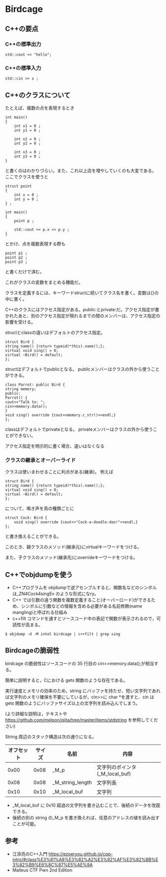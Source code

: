 # Birdcage
## C++の要点
### C++の標準出力
```
std::cout << "hello";
```

### C++の標準入力
```
std::cin >> x ;
```
 
## C++のクラスについて
たとえば、複数の点を表現するとき
```
int main()
{
    int x1 = 0 ;
    int y1 = 0 ;

    int x2 = 0 ;
    int y2 = 0 ;

    int x3 = 0 ;
    int y3 = 0 ;
}
```
と書くのはわかりづらい。また、これ以上店を増やしていくのも大変である。
ここでクラスを使うと
```
struct point
{
    int x = 0 ;
    int y = 0 ;
} ;

int main()
{
    point p ;

    std::cout << p.x << p.y ;
}
```
とかけ、点を複数表現する際も
```
point p1 ;
point p2 ;
point p3 ;
```
と書くだけで済む。

これがクラスの変数をまとめる機能だ。

クラスを定義するには、キーワードstructに続いてクラス名を書く。変数は{}の中に書く。

C++のクラスにはアクセス指定がある。public:とprivate:だ。アクセス指定が書かれたあと、別のアクセス指定が現れるまでの間のメンバーは、アクセス指定の影響を受ける。

structとclassの違いはデフォルトのアクセス指定。


```
struct Bird {
string name() {return typeid(*this).name();};
virtual void sing() = 0;
virtual ~Bird() = default;
};
```
structはデフォルトでpublicとなる。
publicメンバーはクラスの外から使うことができる。



```
class Parrot: public Bird {
string memory;
public:
Parrot() {
cout<<"Talk to: ";
cin>>memory.data();
}
void sing() override {cout<<memory.c_str()<<endl;}
};
```
classはデフォルトでprivateとなる。
privateメンバーはクラスの外から使うことができない。

アクセス指定を明示的に書く場合、違いはなくなる

### クラスの継承とオーバーライド

クラスは使いまわせることに利点がある(継承)。
例えば
```
struct Bird {
string name() {return typeid(*this).name();};
virtual void sing() = 0;
virtual ~Bird() = default;
};
```
について、鳴き声を鳥の種類ごとに
```
struct Cock: Bird {
    void sing() override {cout<<"Cock-a-doodle-doo!"<<endl;}
};
```
と書き換えることができる。

このとき、親クラスのメソッド(継承元)にvirtualキーワードをつける。

また、子クラスのメソッド(継承先)にoverrideキーワードをつける。

## C++でobjdumpを使う
- C++プログラムを objdumpで逆アセンブルすると、関数名などのシンボルは_ZN4Cock4singEv のような形式になry。
 - C++ では引数の違う関数を複数定義すること(オーバーロード)ができるため、シンボルに引数などの情報を含める必要がある名前修飾(name mangling)と呼ばれる仕組み 
- c++filt コマンドを通すとソースコード中の表記で関数が表示されるので，可読性が高まる。
```
$ objdump -d -M intel birdcage | c++filt | grep sing
```

## Birdcageの脆弱性

birdcage の脆弱性はソースコードの 35 行目の cin>>memory.data();が相当する。

簡単に説明すると，Cにおける gets 関数のような存在である。

実行速度とメモリの効率のため，string にバッファを持たせ、短い文字列であれば文字列のメモリ確保を不要にしているが，cin>>に char *を渡すと、cin は gets 関数のようにバッファサイズ以上の文字列を読み込んでしまう。

(より詳細な説明は，テキストや https://github.com/melpon/qiita/tree/master/items/stdstring を参照してください)

String 周辺のスタック構造は次の通りになる。

|オフセット| サイズ| 名前| 内容|
|---|---|---|---|
|0x00| 0x08| _M_p| 文字列のポインタ(_M_local_buf)|
|0x08 |0x08 |_M_string_length |文字列長|
|0x10| 0x10| _M_local_buf| 文字列|

- _M_local_buf に 0x10 超過の文字列を書き込むことで、後続のデータを改竄できる。
- 後続の別の string の_M_p を書き換えれば、任意のアドレスの値を読み出すことが可能。


## 参考
- 江添亮のC++入門 https://ezoeryou.github.io/cpp-intro/#class%E3%81%A8%E3%82%A2%E3%82%AF%E3%82%BB%E3%82%B9%E6%8C%87%E5%AE%9A
- Malleus CTF Pwn 2nd Edition
